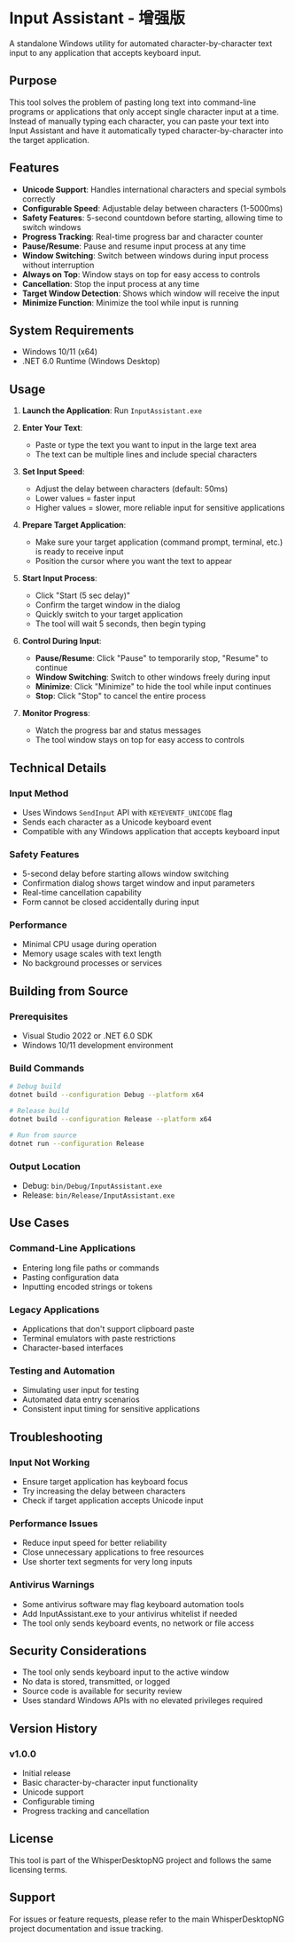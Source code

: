 # Input Assistant - 增强版

A standalone Windows utility for automated character-by-character text input to any application that accepts keyboard input.

## Purpose

This tool solves the problem of pasting long text into command-line programs or applications that only accept single character input at a time. Instead of manually typing each character, you can paste your text into Input Assistant and have it automatically typed character-by-character into the target application.

## Features

- **Unicode Support**: Handles international characters and special symbols correctly
- **Configurable Speed**: Adjustable delay between characters (1-5000ms)
- **Safety Features**: 5-second countdown before starting, allowing time to switch windows
- **Progress Tracking**: Real-time progress bar and character counter
- **Pause/Resume**: Pause and resume input process at any time
- **Window Switching**: Switch between windows during input process without interruption
- **Always on Top**: Window stays on top for easy access to controls
- **Cancellation**: Stop the input process at any time
- **Target Window Detection**: Shows which window will receive the input
- **Minimize Function**: Minimize the tool while input is running

## System Requirements

- Windows 10/11 (x64)
- .NET 6.0 Runtime (Windows Desktop)

## Usage

1. **Launch the Application**: Run `InputAssistant.exe`

2. **Enter Your Text**: 
   - Paste or type the text you want to input in the large text area
   - The text can be multiple lines and include special characters

3. **Set Input Speed**:
   - Adjust the delay between characters (default: 50ms)
   - Lower values = faster input
   - Higher values = slower, more reliable input for sensitive applications

4. **Prepare Target Application**:
   - Make sure your target application (command prompt, terminal, etc.) is ready to receive input
   - Position the cursor where you want the text to appear

5. **Start Input Process**:
   - Click "Start (5 sec delay)"
   - Confirm the target window in the dialog
   - Quickly switch to your target application
   - The tool will wait 5 seconds, then begin typing

6. **Control During Input**:
   - **Pause/Resume**: Click "Pause" to temporarily stop, "Resume" to continue
   - **Window Switching**: Switch to other windows freely during input
   - **Minimize**: Click "Minimize" to hide the tool while input continues
   - **Stop**: Click "Stop" to cancel the entire process

7. **Monitor Progress**:
   - Watch the progress bar and status messages
   - The tool window stays on top for easy access to controls

## Technical Details

### Input Method
- Uses Windows `SendInput` API with `KEYEVENTF_UNICODE` flag
- Sends each character as a Unicode keyboard event
- Compatible with any Windows application that accepts keyboard input

### Safety Features
- 5-second delay before starting allows window switching
- Confirmation dialog shows target window and input parameters
- Real-time cancellation capability
- Form cannot be closed accidentally during input

### Performance
- Minimal CPU usage during operation
- Memory usage scales with text length
- No background processes or services

## Building from Source

### Prerequisites
- Visual Studio 2022 or .NET 6.0 SDK
- Windows 10/11 development environment

### Build Commands
```bash
# Debug build
dotnet build --configuration Debug --platform x64

# Release build
dotnet build --configuration Release --platform x64

# Run from source
dotnet run --configuration Release
```

### Output Location
- Debug: `bin/Debug/InputAssistant.exe`
- Release: `bin/Release/InputAssistant.exe`

## Use Cases

### Command-Line Applications
- Entering long file paths or commands
- Pasting configuration data
- Inputting encoded strings or tokens

### Legacy Applications
- Applications that don't support clipboard paste
- Terminal emulators with paste restrictions
- Character-based interfaces

### Testing and Automation
- Simulating user input for testing
- Automated data entry scenarios
- Consistent input timing for sensitive applications

## Troubleshooting

### Input Not Working
- Ensure target application has keyboard focus
- Try increasing the delay between characters
- Check if target application accepts Unicode input

### Performance Issues
- Reduce input speed for better reliability
- Close unnecessary applications to free resources
- Use shorter text segments for very long inputs

### Antivirus Warnings
- Some antivirus software may flag keyboard automation tools
- Add InputAssistant.exe to your antivirus whitelist if needed
- The tool only sends keyboard events, no network or file access

## Security Considerations

- The tool only sends keyboard input to the active window
- No data is stored, transmitted, or logged
- Source code is available for security review
- Uses standard Windows APIs with no elevated privileges required

## Version History

### v1.0.0
- Initial release
- Basic character-by-character input functionality
- Unicode support
- Configurable timing
- Progress tracking and cancellation

## License

This tool is part of the WhisperDesktopNG project and follows the same licensing terms.

## Support

For issues or feature requests, please refer to the main WhisperDesktopNG project documentation and issue tracking.
